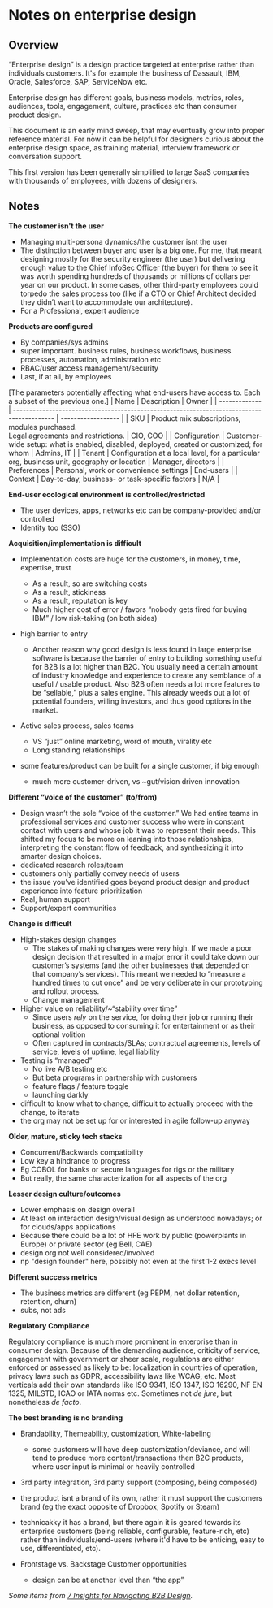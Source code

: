 # Notes on enterprise design

<!--BREAK-->

## Overview

<!-- Boo! Better titles/outline -->

“Enterprise design” is a design practice targeted at enterprise rather than individuals customers.
It's for example the business of Dassault, IBM, Oracle, Salesforce, SAP, ServiceNow etc.

Enterprise design has different goals, business models, metrics, roles, audiences, tools, engagement, culture, practices etc than consumer product design.

This document is an early mind sweep, that may eventually grow into proper reference material.
For now it can be helpful for designers curious about the enterprise design space, as training material, interview framework or conversation support.

<!-- whether they're seasoned consumer product designers or  -->

<!-- more complete, nuanced definition: -->
<!-- could also be "institutional" or "organizational" design, to account for gov work, NGOs, associations etc -->
<!-- Define B2B vs enterprise design vs UXA vs SuiteX vs B2B vs B2C vs… -->
<!-- “the customer isn’t the user” -->
<!-- NB different from “productivity”. Some productivity is B2C eg office vs google docs vs iwork, or self accounting software, or Trello etc -->

<!-- only describes ecological context; doesn’t offer a practice to solve for it -->

This first version has been generally simplified to large SaaS companies with thousands of employees, with dozens of designers.

<!-- , and makes the following assumptions -->

<!-- - technically could be on prem, hybrid native etc -->
<!-- - (technically could be small orgs) some B2B apps have a very small scale (eg medical tools) some B2C products have a very large scale (eg social networks) -->
<!-- - Scale comes with its own set of considerations “eg at scale, all edge cases are frequent” *heh, not germane* -->

## Notes

<!-- What a messy outline. Structure better. Causes-consequences? Topics? -->
<!-- sort as causes vs consequences and/or in themes legal vs technical vs financial -->
<!-- in any case, eventually derive actions (if not a process) for designers -->

**The customer isn't the user**

- Managing multi-persona dynamics/the customer isnt the user
- The distinction between buyer and user is a big one. For me, that meant designing mostly for the security engineer (the user) but delivering enough value to the Chief InfoSec Officer (the buyer) for them to see it was worth spending hundreds of thousands or millions of dollars per year on our product. In some cases, other third-party employees could torpedo the sales process too (like if a CTO or Chief Architect decided they didn’t want to accommodate our architecture).
- For a Professional, expert audience

**Products are configured**

- By companies/sys admins
- super important. business rules, business workflows, business processes, automation, administration etc
- RBAC/user access management/security
- Last, if at all, by employees

[The parameters potentially affecting what end-users have access to. Each a subset of the previous one.]
| Name          | Description                                                                                | Owner              |
| ------------- | ------------------------------------------------------------------------------------------ | ------------------ |
| SKU           | Product mix subscriptions, modules purchased. <br> Legal agreements and restrictions.      | CIO, COO           |
| Configuration | Customer-wide setup: what is enabled, disabled, deployed, created or customized; for whom  | Admins, IT         |
| Tenant        | Configuration at a local level, for a particular org, business unit, geography or location | Manager, directors |
| Preferences   | Personal, work or convenience settings                                                     | End-users          |
| Context       | Day-to-day, business- or task-specific factors                                             | N/A                |

**End-user ecological environment is controlled/restricted**

- The user devices, apps, networks etc can be company-provided and/or controlled
- Identity too (SSO)

**Acquisition/implementation is difficult**

- Implementation costs are huge for the customers, in money, time, expertise, trust
    - As a result, so are switching costs
    - As a result, stickiness
    - As a result, reputation is key
    - Much higher cost of error / favors “nobody gets fired for buying IBM” / low risk-taking (on both sides)
- high barrier to entry
    - Another reason why good design is less found in large enterprise software is because the barrier of entry to building something useful for B2B is a lot higher than B2C. You usually need a certain amount of industry knowledge and experience to create any semblance of a useful / usable product. Also B2B often needs a lot more features to be “sellable,” plus a sales engine. This already weeds out a lot of potential founders, willing investors, and thus good options in the market.

- Active sales process, sales teams
    - VS “just” online marketing, word of mouth, virality etc
    - Long standing relationships
- some features/product can be built for a single customer, if big enough
    - much more customer-driven, vs ~gut/vision driven innovation

**Different “voice of the customer” (to/from)**

- Design wasn’t the sole “voice of the customer.” We had entire teams in professional services and customer success who were in constant contact with users and whose job it was to represent their needs. This shifted my focus to be more on leaning into those relationships, interpreting the constant flow of feedback, and synthesizing it into smarter design choices.
- dedicated research roles/team
- customers only partially convey needs of users
- the issue you’ve identified goes beyond product design and product experience into feature prioritization
- Real, human support
- Support/expert communities

**Change is difficult**

- High-stakes design changes
    - The stakes of making changes were very high. If we made a poor design decision that resulted in a major error it could take down our customer’s systems (and the other businesses that depended on that company’s services). This meant we needed to “measure a hundred times to cut once” and be very deliberate in our prototyping and rollout process.
    - Change management
- Higher value on reliability/~“stability over time”
    - Since users *rely* on the service, for doing their job or running their business, as opposed to consuming it for entertainment or as their optional volition
    - Often captured in contracts/SLAs; contractual agreements, levels of service, levels of uptime, legal liability
- Testing is “managed”
    - No live A/B testing etc
    - But beta programs in partnership with customers
    - feature flags / feature toggle
    - launching darkly
- difficult to know what to change, difficult to actually proceed with the change, to iterate
- the org may not be set up for or interested in agile follow-up anyway

**Older, mature, sticky tech stacks**

- Concurrent/Backwards compatibility
- Low key a hindrance to progress
- Eg COBOL for banks or secure languages for rigs or the military
- But really, the same characterization for all aspects of the org

**Lesser design culture/outcomes**

- Lower emphasis on design overall
- At least on interaction design/visual design as understood nowadays; or for clouds/apps applications
- Because there could be a lot of HFE work by public (powerplants in Europe) or private sector (eg Bell, CAE)
- design org not well considered/involved
- np "design founder" here, possibly not even at the first 1-2 execs level

**Different success metrics**

- The business metrics are different (eg PEPM, net dollar retention, retention, churn)
- subs,  not ads



**Regulatory Compliance**

<!-- Legal Frameworks -->

Regulatory compliance is much more prominent in enterprise than in consumer design.
Because of the demanding audience, criticity of service, engagement with government or sheer scale, regulations are either enforced or assessed as likely to be: localization in countries of operation, privacy laws such as GDPR, accessibility laws like WCAG, etc.
Most verticals add their own standards like ISO 9341, ISO 1347, ISO 16290, NF EN 1325, MILSTD, ICAO or IATA norms etc. Sometimes not *de jure*, but nonetheless *de facto*.

**The best branding is no branding**

- Brandability, Themeability, customization, White-labeling
    - some customers will have deep customization/deviance, and will tend to produce more content/transactions then B2C products, where user input is minimal or heavily controlled
- 3rd party integration, 3rd party support (composing, being composed)
- the product isnt a brand of its own, rather it must support the customers brand (eg the exact opposite of Dropbox, Spotify or Steam)
- technicakky it has a brand, but there again it is geared towards its enterprise customers (being reliable, configurable, feature-rich, etc) rather than individuals/end-users (where it'd have to be enticing, easy to use, differentiated, etc).

- Frontstage vs. Backstage Customer opportunities
    - design can be at another level than “the app”

*Some items from [7 Insights for Navigating B2B Design](https://www.unknownarts.co/p/7-insights-for-navigating-b2b-design).*

<!-- **subsequent practice**

UXA signals, à voir

Relevant signals

- Deliverables
    - Flowcharts (a lot of them), decision trees, state charts
    - Entity-relationship diagrams, domain models
    - Tables & matrixes of all kinds, rich lists
    - Templates of all kinds (Figma, wiki, plain text, YAML, JSON, md)
    - Reference material of all kinds (ditto)
- Activities (and proof thereof, e.g. through the deliverables above)
    - Pitching to leadership, training to contributors, advocacy to all
    - Governance, guidance, office hours
- Keywords
    - Modular, composable, interface, interplay
    - Parameters, attributes, properties, configuration
    - Services, frameworks, platforms, orchestration
    - Patterns, emergent behaviors, rules & relationships
    - Terminology, ontology, taxonomy
- All of it packaged
    - As living artefacts
    - Geared towards a product-design-dev audience, not just a dev one
    - With clear delineation of responsibilities (what’s owned by “the platform”, what’s opened to or expected from “partners”)
- Business processes
- Composability
- Configurability (wide and deep, from component props to full-on admin areas)
- Interfacing
- Modularity
- Multi-channeling
- Orchestration
- Platforms
- Portability
- RBAC
- Brand
- Frameworks
- Internationalization
- Interplay
- Platforms
- Scalability

At a higher level:

- Co-strategy
- Governance
- Partnerships

Irrelevant signals

- Keywords like information architecture, card sorting, visual hierarchy, design systems, patterns
    - Those are table stakes, and not indicative of an architectural practice
    - Especially when design systems are “tokens and components” rather than patterns, frameworks, screen flows, utilities, usage guidelines etc.
    - Especially when patterns are “big components” rather than “abstraction of a solution”
- Mentions of “strategy”, “scalability”, “consistency”, “reuse” without further details
- Layout
- Responsiveness
- Style
- Perceived quality
- Perceived novelty

(They are still there, but their relative importance is lower) -->

